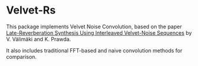 # Velvet-Rs

This package implements Velvet Noise Convolution, based on the paper [Late-Reverberation Synthesis Using Interleaved Velvet-Noise Sequences](https://ieeexplore.ieee.org/document/9360485) by V. Välimäki and K. Prawda.

It also includes traditional FFT-based and naive convolution methods for comparison.
